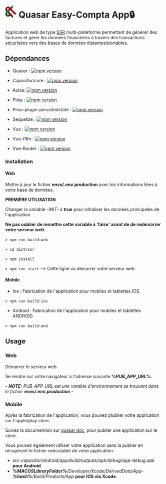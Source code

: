 # <img alt="CryptoLogique Logo" src="/public/icons/logo.svg" height="40"/> Quasar Easy-Compta App🔒

Application web de type [SSR](https://vuejs.org/guide/scaling-up/ssr.html) multi-plateforme permettant de générer des factures et gérer les données financières à travers des transactions sécurisées vers des bases de données distantes/portables.

## Dépendances

- Quasar : [![npm version](https://badge.fury.io/js/quasar.svg)](https://badge.fury.io/js/quasar)

- Capacitor/core : [![npm version](https://badge.fury.io/js/@capacitor%2Fcore.svg)](https://badge.fury.io/js/@capacitor%2Fcore)

- Axios: [![npm version](https://badge.fury.io/js/axios.svg)](https://badge.fury.io/js/axios)

- Pinia : [![npm version](https://badge.fury.io/js/pinia.svg)](https://badge.fury.io/js/pinia)

- Pinia-plugin-persistedstate : [![npm version](https://badge.fury.io/js/pinia-plugin-persistedstate.svg)](https://badge.fury.io/js/pinia-plugin-persistedstate)
 
- Sequelize : [![npm version](https://badge.fury.io/js/sequelize.svg)](https://badge.fury.io/js/sequelize)

- Vue : [![npm version](https://badge.fury.io/js/vue.svg)](https://badge.fury.io/js/vue)

- Vue-I18n : [![npm version](https://badge.fury.io/js/vue-i18n.svg)](https://badge.fury.io/js/vue-i18n)

- Vue-Router : [![npm version](https://badge.fury.io/js/vue-router.svg)](https://badge.fury.io/js/vue-router)

### Installation

 #### Web

 Mettre à jour le fichier **envs/.env.production** avec les informations liées à votre base de données.

 **PREMIÈRE UTILISATION**

 Changer la variable *-INIT-* à **true** pour initialiser les données principales de l'application.

 **Ne pas oublier de remettre cette variable à 'false' avant de de redémarrer votre serveur web.**

 `> npm run build:web`

 `> cd dist/ssr`

 `> npm install`

 `> npm run start` --> Cette ligne va démarrer votre serveur web.

 #### Mobile

  - Ios : Fabrication de l'application pour mobiles et tablettes IOS.

  `> npm run build:ios`

  - Android : Fabrication de l'application pour mobiles et tablettes ANDROID.

  `> npm run build:and`

## Usage
 
 ### Web

 Démarrer le serveur web.

 Se rendre sur votre navigateur à l'adresse suivante **%PUB_APP_URL%**.

 *- __NOTE:__ PUB_APP_URL est une varable d'environnement se trouvant dans le fichier __envs/.env.production__ -*

 ### Mobile

 Après la fabrication de l'application, vous pouvez plublier votre application sur l'apple/play store.

 Suivez la documention sur [quasar doc](https://quasar.dev/quasar-cli-vite/developing-capacitor-apps/publishing-to-store), pour publier une application sur le store. 

 Vous pouvez également utiliser votre application sans la publier en récupérant le fichier exécutable de votre application:

 - *src-capacitor/android/app/build/outputs/apk/debug/app-debug.apk* **pour Android**.
 - *__%MACOSLibraryFolder%__/Developer/Xcode/DerivedData/App-__%hash%__/Build/Products/App* **pour IOS via Xcode**.
